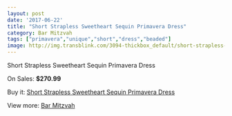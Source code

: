 ```yaml
---
layout: post
date: '2017-06-22'
title: "Short Strapless Sweetheart Sequin Primavera Dress"
category: Bar Mitzvah
tags: ["primavera","unique","short","dress","beaded"]
image: http://img.transblink.com/3094-thickbox_default/short-strapless-sweetheart-sequin-primavera-dress.jpg
---
```

Short Strapless Sweetheart Sequin Primavera Dress

On Sales: **$270.99**
<a href="https://www.transblink.com/en/bar-mitzvah/979-short-strapless-sweetheart-sequin-primavera-dress.html"><amp-img layout="responsive" width="600" height="600" src="//img.transblink.com/3094-thickbox_default/short-strapless-sweetheart-sequin-primavera-dress.jpg" alt="Short Strapless Sweetheart Sequin Primavera Dress 0" /></a>
<a href="https://www.transblink.com/en/bar-mitzvah/979-short-strapless-sweetheart-sequin-primavera-dress.html"><amp-img layout="responsive" width="600" height="600" src="//img.transblink.com/3097-thickbox_default/short-strapless-sweetheart-sequin-primavera-dress.jpg" alt="Short Strapless Sweetheart Sequin Primavera Dress 1" /></a>
<a href="https://www.transblink.com/en/bar-mitzvah/979-short-strapless-sweetheart-sequin-primavera-dress.html"><amp-img layout="responsive" width="600" height="600" src="//img.transblink.com/3096-thickbox_default/short-strapless-sweetheart-sequin-primavera-dress.jpg" alt="Short Strapless Sweetheart Sequin Primavera Dress 2" /></a>
<a href="https://www.transblink.com/en/bar-mitzvah/979-short-strapless-sweetheart-sequin-primavera-dress.html"><amp-img layout="responsive" width="600" height="600" src="//img.transblink.com/3095-thickbox_default/short-strapless-sweetheart-sequin-primavera-dress.jpg" alt="Short Strapless Sweetheart Sequin Primavera Dress 3" /></a>

Buy it: [Short Strapless Sweetheart Sequin Primavera Dress](https://www.transblink.com/en/bar-mitzvah/979-short-strapless-sweetheart-sequin-primavera-dress.html "Short Strapless Sweetheart Sequin Primavera Dress")

View more: [Bar Mitzvah](https://www.transblink.com/en/2-bar-mitzvah "Bar Mitzvah")